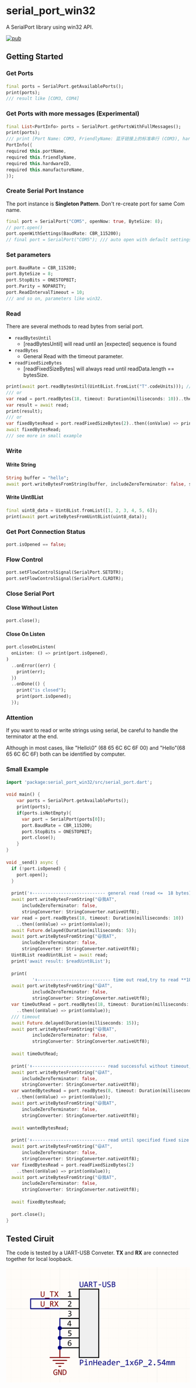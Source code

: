 # serial_port_win32

A SerialPort library using win32 API. 

[![pub](https://img.shields.io/pub/v/serial_port_win32?color=blue)](https://pub.dev/packages/serial_port_win32)

## Getting Started

### Get Ports

```dart
final ports = SerialPort.getAvailablePorts();
print(ports);
/// result like [COM3, COM4]
```

### Get Ports with more messages (Experimental)

```dart
final List<PortInfo> ports = SerialPort.getPortsWithFullMessages();
print(ports); 
/// print [Port Name: COM3, FriendlyName: 蓝牙链接上的标准串行 (COM3), hardwareID: BTHENUM\{00001101-0000-1000-8000-00803f9b55fb}_LOCALMFG&0000, manufactureName: Microsoft]
PortInfo({
required this.portName,
required this.friendlyName,
required this.hardwareID,
required this.manufactureName,
});
```

### Create Serial Port Instance

The port instance is **Singleton Pattern**. Don't re-create port for same Com name.

```dart
final port = SerialPort("COM5", openNow: true, ByteSize: 8);
// port.open()
port.openWithSettings(BaudRate: CBR_115200);
// final port = SerialPort("COM5"); /// auto open with default settings
```

### Set parameters

```dart
port.BaudRate = CBR_115200;
port.ByteSize = 8;
port.StopBits = ONESTOPBIT;
port.Parity = NOPARITY;
port.ReadIntervalTimeout = 10;
/// and so on, parameters like win32.
```

### Read

There are several methods to read bytes from serial port.

- `readBytesUntil`
  - [readBytesUntil] will read until an [expected] sequence is found
- `readBytes`
  - General Read with the timeout parameter.
- `readFixedSizeBytes`
  - [readFixedSizeBytes] will always read until readData.length == bytesSize.

```dart
print(await port.readBytesUntil(Uint8List.fromList("T".codeUnits))); /// '\0' is not included
/// or
var read = port.readBytes(18, timeout: Duration(milliseconds: 10))..then((onValue) => print(onValue));
var result = await read;
print(result);
/// or
var fixedBytesRead = port.readFixedSizeBytes(2)..then((onValue) => print(onValue));
await fixedBytesRead;
/// see more in small example
```

### Write

#### Write String

```dart
String buffer = "hello";
await port.writeBytesFromString(buffer, includeZeroTerminator: false, stringConverter: StringConverter.nativeUtf8);
```

#### Write Uint8List

```dart
final uint8_data = Uint8List.fromList([1, 2, 3, 4, 5, 6]);
print(await port.writeBytesFromUint8List(uint8_data));
```

### Get Port Connection Status

```dart
port.isOpened == false;
```

### Flow Control

```dart
port.setFlowControlSignal(SerialPort.SETDTR);
port.setFlowControlSignal(SerialPort.CLRDTR);
```

### Close Serial Port

#### Close Without Listen

```dart
port.close();
```

#### Close On Listen

```dart
port.closeOnListen(
  onListen: () => print(port.isOpened),
)
  ..onError((err) {
    print(err);
  })
  ..onDone(() {
    print("is closed");
    print(port.isOpened);
  });
```

### Attention

If you want to read or write strings using serial, be careful to handle the terminator at the end.

Although in most cases, like "Hello\0" (68 65 6C 6C 6F 00) and "Hello"(68 65 6C 6C 6F) both can be identified by computer.

### Small Example

```dart
import 'package:serial_port_win32/src/serial_port.dart';

void main() {
    var ports = SerialPort.getAvailablePorts();
    print(ports);
    if(ports.isNotEmpty){
      var port = SerialPort(ports[0]);
      port.BaudRate = CBR_115200;
      port.StopBits = ONESTOPBIT;
      port.close();
    }
}

void _send() async {
  if (!port.isOpened) {
    port.open();
  }

  print('⬇---------------------------- general read (read <=  18 bytes)');
  await port.writeBytesFromString("😄我AT",
      includeZeroTerminator: false,
      stringConverter: StringConverter.nativeUtf8);
  var read = port.readBytes(18, timeout: Duration(milliseconds: 10))
    ..then((onValue) => print(onValue));
  await Future.delayed(Duration(milliseconds: 5));
  await port.writeBytesFromString("😄我AT",
      includeZeroTerminator: false,
      stringConverter: StringConverter.nativeUtf8);
  Uint8List readUint8List = await read;
  print('await result: $readUint8List');

  print(
          '⬇---------------------------- time out read,try to read **18 bytes** data in queue (read <= 18 bytes)');
  await port.writeBytesFromString("😄AT",
          includeZeroTerminator: false,
          stringConverter: StringConverter.nativeUtf8);
  var timeOutRead = port.readBytes(18, timeout: Duration(milliseconds: 10))
    ..then((onValue) => print(onValue));
  /// timeout
  await Future.delayed(Duration(milliseconds: 15));
  await port.writeBytesFromString("😄我AT",
          includeZeroTerminator: false,
          stringConverter: StringConverter.nativeUtf8);

  await timeOutRead;

  print('⬇---------------------------- read successful without timeout, but you just want 8 bytes (read <= 8 bytes)');
  await port.writeBytesFromString("😄AT",
      includeZeroTerminator: false,
      stringConverter: StringConverter.nativeUtf8);
  var wantedBytesRead = port.readBytes(8, timeout: Duration(milliseconds: 10))
    ..then((onValue) => print(onValue));
  await port.writeBytesFromString("😄我AT",
      includeZeroTerminator: false,
      stringConverter: StringConverter.nativeUtf8);

  await wantedBytesRead;

  print('⬇---------------------------- read until specified fixed size (2 bytes), it may cause deadlock (read == 2 bytes)');
  await port.writeBytesFromString("😄AT",
      includeZeroTerminator: false,
      stringConverter: StringConverter.nativeUtf8);
  var fixedBytesRead = port.readFixedSizeBytes(2)
    ..then((onValue) => print(onValue));
  await port.writeBytesFromString("😄我AT",
      includeZeroTerminator: false,
      stringConverter: StringConverter.nativeUtf8);

  await fixedBytesRead;

  port.close();
}
```

## Tested Ciruit

The code is tested by a UART-USB Conveter. **TX** and **RX** are connected together for local loopback.

![header](doc/img/header.png)
